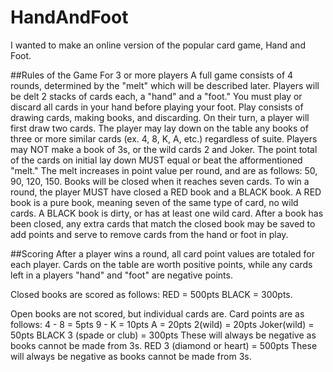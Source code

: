# HandAndFoot
I wanted to make an online version of the popular card game, Hand and Foot.

##Rules of the Game
For 3 or more players
A full game consists of 4 rounds, determined by the "melt" which will be described later.
Players will be delt 2 stacks of cards each, a "hand" and a "foot." You must play or discard all cards in your hand before playing your foot.  Play consists of drawing cards, making books, and discarding. 
On their turn, a player will first draw two cards.  The player may lay down on the table any books of three or more similar cards (ex. 4, 8, K, A, etc.) regardless of suite. Players may NOT make a book of 3s, or the wild cards 2 and Joker.  The point total of the cards on initial lay down MUST equal or beat the afformentioned "melt."  The melt increases in point value per round, and are as follows: 50, 90, 120, 150.  Books will be closed when it reaches seven cards.  To win a round, the player MUST have closed a RED book and a BLACK book.  A RED book is a pure book, meaning seven of the same type of card, no wild cards.  A BLACK book is dirty, or has at least one wild card.  After a book has been closed, any extra cards that match the closed book may be saved to add points and serve to remove cards from the hand or foot in play.

##Scoring
After a player wins a round, all card point values are totaled for each player. Cards on the table are worth positive points, while any cards left in a players "hand" and "foot" are negative points.

Closed books are scored as follows: 
RED = 500pts 
BLACK = 300pts.

Open books are not scored, but individual cards are.  Card points are as follows:
4 - 8 = 5pts
9 - K = 10pts
  A   = 20pts
2(wild) = 20pts
Joker(wild) = 50pts
BLACK 3 (spade or club) = 300pts  These will always be negative as books cannot be made from 3s.
RED 3 (diamond or heart) = 500pts  These will always be negative as books cannot be made from 3s.
